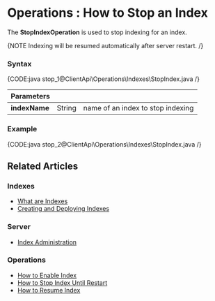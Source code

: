 ﻿# Operations : How to Stop an Index

The **StopIndexOperation** is used to stop indexing for an index. 

{NOTE Indexing will be resumed automatically after server restart. /}

### Syntax

{CODE:java stop_1@ClientApi\Operations\Indexes\StopIndex.java /}

| Parameters | | |
| ------------- | ------------- | ----- |
| **indexName** | String | name of an index to stop indexing |

### Example

{CODE:java stop_2@ClientApi\Operations\Indexes\StopIndex.java /}

## Related Articles

### Indexes

- [What are Indexes](../../../../indexes/what-are-indexes)
- [Creating and Deploying Indexes](../../../../indexes/creating-and-deploying)

### Server

- [Index Administration](../../../../server/administration/index-administration)

### Operations

- [How to Enable Index](../../../../client-api/operations/maintenance/indexes/enable-index)
- [How to Stop Index Until Restart](../../../../client-api/operations/maintenance/indexes/stop-index)
- [How to Resume Index](../../../../client-api/operations/maintenance/indexes/start-index)

